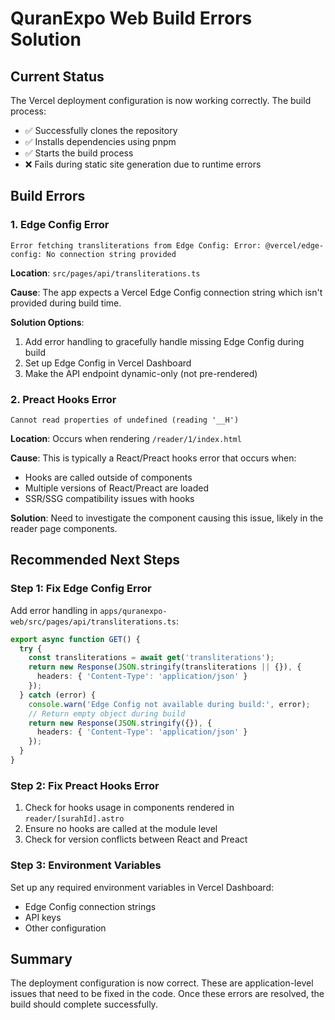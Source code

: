 # QuranExpo Web Build Errors Solution

## Current Status
The Vercel deployment configuration is now working correctly. The build process:
- ✅ Successfully clones the repository
- ✅ Installs dependencies using pnpm
- ✅ Starts the build process
- ❌ Fails during static site generation due to runtime errors

## Build Errors

### 1. Edge Config Error
```
Error fetching transliterations from Edge Config: Error: @vercel/edge-config: No connection string provided
```

**Location**: `src/pages/api/transliterations.ts`

**Cause**: The app expects a Vercel Edge Config connection string which isn't provided during build time.

**Solution Options**:
1. Add error handling to gracefully handle missing Edge Config during build
2. Set up Edge Config in Vercel Dashboard
3. Make the API endpoint dynamic-only (not pre-rendered)

### 2. Preact Hooks Error
```
Cannot read properties of undefined (reading '__H')
```

**Location**: Occurs when rendering `/reader/1/index.html`

**Cause**: This is typically a React/Preact hooks error that occurs when:
- Hooks are called outside of components
- Multiple versions of React/Preact are loaded
- SSR/SSG compatibility issues with hooks

**Solution**: Need to investigate the component causing this issue, likely in the reader page components.

## Recommended Next Steps

### Step 1: Fix Edge Config Error
Add error handling in `apps/quranexpo-web/src/pages/api/transliterations.ts`:

```typescript
export async function GET() {
  try {
    const transliterations = await get('transliterations');
    return new Response(JSON.stringify(transliterations || {}), {
      headers: { 'Content-Type': 'application/json' }
    });
  } catch (error) {
    console.warn('Edge Config not available during build:', error);
    // Return empty object during build
    return new Response(JSON.stringify({}), {
      headers: { 'Content-Type': 'application/json' }
    });
  }
}
```

### Step 2: Fix Preact Hooks Error
1. Check for hooks usage in components rendered in `reader/[surahId].astro`
2. Ensure no hooks are called at the module level
3. Check for version conflicts between React and Preact

### Step 3: Environment Variables
Set up any required environment variables in Vercel Dashboard:
- Edge Config connection strings
- API keys
- Other configuration

## Summary
The deployment configuration is now correct. These are application-level issues that need to be fixed in the code. Once these errors are resolved, the build should complete successfully.